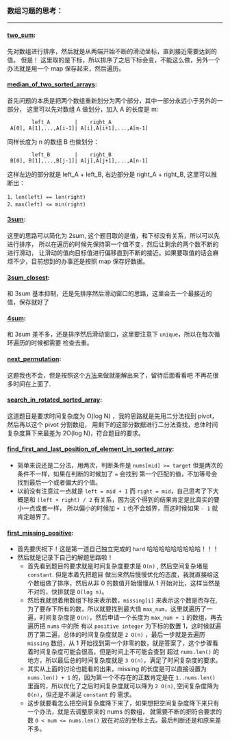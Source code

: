 ### 数组习题的思考：
------
#### [two_sum](../src/exercises/n0001_two_sum.rs):

先对数组进行排序，然后就是从两端开始不断的滑动坐标，直到接近需要达到的值。
但是！ 这里取的是下标，所以排序了之后下标会变，不能这么做，另外一个办法就是用一个 map 保存起来，然后遍历。

#### [median_of_two_sorted_arrays](../src/exercises/n0004_median_of_two_sorted_arrays.rs): 
首先问题的本质是把两个数组重新划分为两个部分，其中一部分永远小于另外的一部分，
这里可以先对数组 A 做划分，加入 A 的长度是 m:
```
        left_A        |    right_A
 A[0], A[1],...,A[i-1]| A[i],A[i+1],...,A[m-1]
```
  同样长度为 n 的数组 B 也做划分：
```
        left_B        |    right_B
 B[0], B[1],...,B[j-1]| A[j],A[j+1],...,A[n-1]   
```
这样左边的部分就是 left_A + left_B, 右边部分是 right_A + right_B, 这里可以推断出：
```
1、len(left) == len(right)
2、max(left) <= min(right)
```

#### [3sum](../src/exercises/n0015_3sum.rs):

这里的思路可以简化为 2sum, 这个题目取的是值，和下标没有关系，所以可以先进行排序，
所以在遍历的时候先保持第一个值不变，然后让剩余的两个数不断的进行滑动，
让滑动的值向目标值进行偏移直到不断的接近。如果要取值的话会麻烦不少，目前想到的办事还是按照 map
保存好数据。

#### [3sum_closest](../src/exercises/n0016_3sum_closest.rs):

和 3sum 基本抑制，还是先排序然后滑动窗口的思路，这里会去一个最接近的值，保存就好了

#### [4sum](../src/exercises/n0018_4sum.rs):

和 3sum 差不多，还是排序然后滑动窗口，这里要注意下 `unique`，所以在每次循环遍历的时候都需要
检查去重。

#### [next_permutation](../src/exercises/n0031_next_permutation.rs):

这题我也不会，但是按照这个[方法](https://leetcode.com/problems/next-permutation/discuss/13866/Share-my-O(n)-time-solution)来做就能解出来了，留待后面看看吧 不再花很多时间在上面了.

#### [search_in_rotated_sorted_array](../src/exercises/n0033_search_in_rotated_sorted_array.rs):

这道题目是要求时间复杂度为 O(log N) ，我的思路就是先用二分法找到 pivot，然后再以这个 pivot 分割数组，
用剩下的这部分数据进行二分法查找，总体时间复杂度算下来最差为 2O(log N)，符合题目的要求。

#### [find_first_and_last_position_of_element_in_sorted_array](../src/exercises/n0034_find_first_and_last_position_of_element_in_sorted_array.rs):

- 简单来说还是二分法，用两次，判断条件是 `nums[mid] >= target`
但是两次的条件不一样，如果在判断的时候加了 `=` 会找到
第一个匹配的值，不加等号会找到最后一个或者偏大的个值。
- 以前没有注意过一点就是 `left = mid + 1` 而 `right = mid`，自己思考了下大概是和
`(left + right) / 2` 有关系，因为这个得到的结果肯定是比真实的要小一点或者一样，
所以偏小的时候加 `+ 1` 也不会越界，而这时候如果 `- 1` 就肯定越界了。

#### [first_missing_positive](../src/exercises/n0041_first_missing_positive.rs):

- 首先要庆祝下！这是第一道自己独立完成的 `hard` 哈哈哈哈哈哈哈哈哈！！！
- 然后就是记录下自己的解题思路啦！
  + 首先看到题目的要求就是时间复杂度要求是 `O(n)` , 然后空间复杂堵是 `constant`. 但是本着先把题目
  做出来然后慢慢优化的态度，我就直接给这个数组做了排序，然后从非 0 的数值开始慢慢从 1 开始对比，这样当然是
  不对的，快排就是 `O(log n)`。
  + 然后我就想着用数组下标来表示数，`missing[i]` 来表示这个数是否存在, 为了要存下所有的数，所以就要找到最大值
   `max_num`，这里就遍历了一遍，时间复杂度是 `O(n)`，然后申请一个长度为 `max_num + 1` 的数组，再去遍历把 `nums` 中的所
   有以 `positive integer` 为下标的数置 1，这时候就遍历了第二遍，总体的时间复杂度就是 `2 O(n)` ，最后一步就是去遍历
   `missing` 数组，从 1 开始找到第一个非零的数，就是答案了，这个步骤看着时间复杂度可能会很高，但是时间上不可能会查到
   超过 `nums.len()` 的地方，所以最后总的时间复杂度就是 `3 O(n)`，满足了时间复杂度的要求。
  + 其实从上面的讨论也能看的出来，missing 的长度是可以直接设置为 `nums.len() + 1` 的，因为第一个不存在的正数肯定是在
  `1..nums.len()` 里面的，所以优化了之后时间复杂度就可以降为 `2 O(n)`, 空间复杂度降为 `O(n)`，但还是不满足 `constant` 的
  需求。
  + 这步就要看怎么把空间复杂度降下来了，如果想把空间复杂度降下来只有一个办法，就是去调整原来的 nums 的数组，
  就需要不断的把符合要求的数 `0 < num <= nums.len()` 放在对应的坐标上去。最后判断还是和原来差不多。

